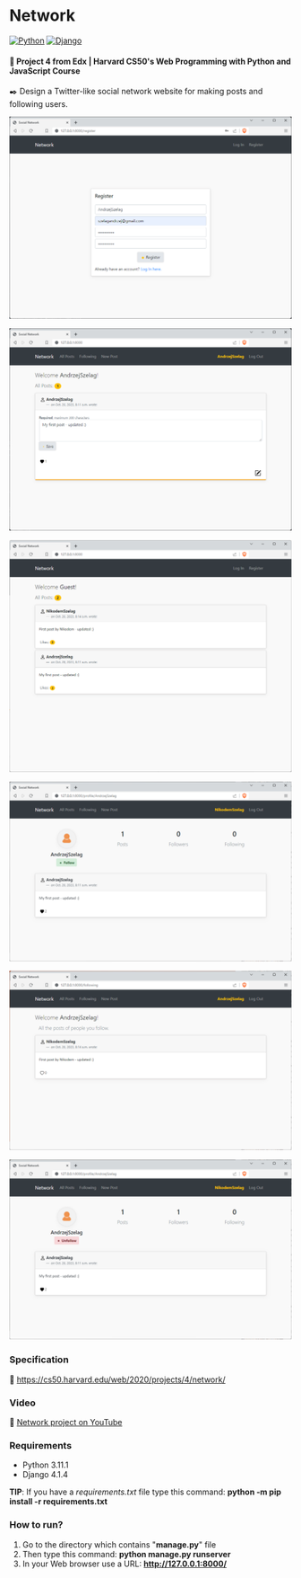 # Network

[<img alt="Python" src="https://img.shields.io/badge/Python-3.11.1-3776AB.svg?logo=python">](https://www.python.org/)
[<img alt="Django" src="https://img.shields.io/badge/Django-4.1.4-092E20.svg?logo=django">](https://www.djangoproject.com/)

#### 📘 Project 4 from Edx | Harvard CS50's Web Programming with Python and JavaScript Course
✒️ Design a Twitter-like social network website for making posts and following users.

![register.java](register.png "NETWORK - Register")

![post.java](post.png "NETWORK - Post")

![guest.java](guest.png "NETWORK - Guest")

![follow.java](follow.png "NETWORK - Follow")

![following.java](following.png "NETWORK - Following")

![unfollow.java](unfollow.png "NETWORK - Unfollow")


### Specification

🚀 https://cs50.harvard.edu/web/2020/projects/4/network/

### Video

🚀 [Network project on YouTube](https://youtu.be/tz38JFWBWDY)

### Requirements

* Python 3.11.1
* Django 4.1.4

__TIP__: If you have a _requirements.txt_ file type this command: __python -m pip install -r requirements.txt__

### How to run? 
1. Go to the directory which contains "__manage.py__" file
2. Then type this command: __python manage.py runserver__
3. In your Web browser use a URL: __http://127.0.0.1:8000/__

